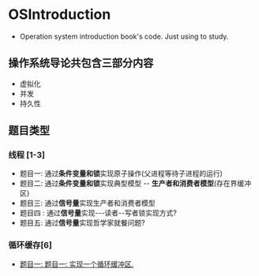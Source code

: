 # OSIntroduction
+ Operation system introduction book's code. Just using to study.

## 操作系统导论共包含三部分内容
+ 虚拟化
+ 并发
+ 持久性

## 题目类型
### 线程 [1-3]
+ 题目一: 通过**条件变量和锁**实现原子操作(父进程等待子进程的运行)
+ 题目二: 通过**条件变量和锁**实现典型模型  --  **生产者和消费者模型**(存在界缓冲区)
+ 题目三: 通过**信号量**实现生产者和消费者模型
+ 题目四 : 通过**信号量**实现---读者--写者锁实现方式?
+ 题目五:  通过**信号量**实现哲学家就餐问题?

### 循环缓存[6]

+ [题目一: 题目一: 实现一个循环缓冲区.](https://github.com/quronghui/OSIntroduction/tree/master/6_circularBuffe/circularReadWrite.c)
